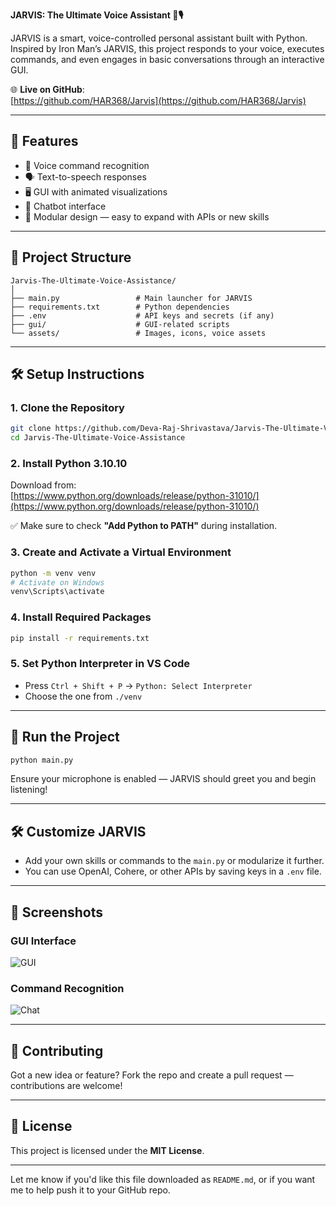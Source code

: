 **JARVIS: The Ultimate Voice Assistant 🧠🎙️**

JARVIS is a smart, voice-controlled personal assistant built with Python. Inspired by Iron Man’s JARVIS, this project responds to your voice, executes commands, and even engages in basic conversations through an interactive GUI.

🌐 **Live on GitHub**:  
[https://github.com/HAR368/Jarvis](https://github.com/HAR368/Jarvis)

---

## 🚀 Features

- 🎤 Voice command recognition
- 🗣️ Text-to-speech responses
- 🖥️ GUI with animated visualizations
- 💬 Chatbot interface
- 📁 Modular design — easy to expand with APIs or new skills

---

## 📁 Project Structure

```
Jarvis-The-Ultimate-Voice-Assistance/
│
├── main.py                 # Main launcher for JARVIS
├── requirements.txt        # Python dependencies
├── .env                    # API keys and secrets (if any)
├── gui/                    # GUI-related scripts
└── assets/                 # Images, icons, voice assets
```

---

## 🛠️ Setup Instructions

### 1. Clone the Repository

```bash
git clone https://github.com/Deva-Raj-Shrivastava/Jarvis-The-Ultimate-Voice-Assistance.git
cd Jarvis-The-Ultimate-Voice-Assistance
```

### 2. Install Python 3.10.10

Download from:  
[https://www.python.org/downloads/release/python-31010/](https://www.python.org/downloads/release/python-31010/)

✅ Make sure to check **"Add Python to PATH"** during installation.

### 3. Create and Activate a Virtual Environment

```bash
python -m venv venv
# Activate on Windows
venv\Scripts\activate
```

### 4. Install Required Packages

```bash
pip install -r requirements.txt
```

### 5. Set Python Interpreter in VS Code

- Press `Ctrl + Shift + P` → `Python: Select Interpreter`
- Choose the one from `./venv`

---

## 🧪 Run the Project

```bash
python main.py
```

Ensure your microphone is enabled — JARVIS should greet you and begin listening!

---

## 🛠️ Customize JARVIS

- Add your own skills or commands to the `main.py` or modularize it further.
- You can use OpenAI, Cohere, or other APIs by saving keys in a `.env` file.

---

## 📸 Screenshots

### GUI Interface  
![GUI](assets/home_gui.png)

### Command Recognition  
![Chat](assets/chat_screen.png)

---

## 🤝 Contributing

Got a new idea or feature? Fork the repo and create a pull request — contributions are welcome!

---

## 📜 License

This project is licensed under the **MIT License**.


---

Let me know if you'd like this file downloaded as `README.md`, or if you want me to help push it to your GitHub repo.



